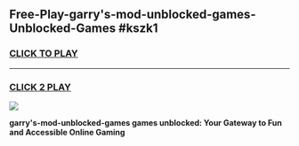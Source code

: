 
## Free-Play-garry's-mod-unblocked-games-Unblocked-Games #kszk1
<h3>
<a href="https://news.freeplayer.one?title=garry's-mod-unblocked-games&ref=8M">CLICK TO PLAY</a></h3>
<hr>

<h3>
<a href="https://news.freeplayer.one?title=garry's-mod-unblocked-games&ref=8M">CLICK 2 PLAY</a>
  
</h3>

<a href="https://news.freeplayer.one?title=garry's-mod-unblocked-games&ref=8M"><img src="https://clearcache.store/games.png"></a>


**garry's-mod-unblocked-games games unblocked: Your Gateway to Fun and Accessible Online Gaming**
